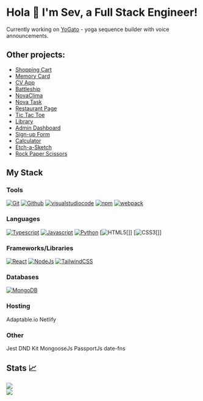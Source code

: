 # Hola 👋 I'm Sev, a Full Stack Engineer!


Currently working on [YoGato](https://github.com/sevleo/YoGato) - yoga sequence builder with voice announcements.
  



## Other projects:
- [Shopping Cart](https://github.com/sevleo/shopping-cart)
- [Memory Card](https://github.com/sevleo/memory-card)
- [CV App](https://github.com/sevleo/cv-app)
- [Battleship](https://github.com/sevleo/battleship)
- [NovaClima](https://github.com/sevleo/NovaClima)
- [Nova Task](https://github.com/sevleo/nova_task)
- [Restaurant Page](https://github.com/sevleo/restaurant_page)
- [Tic Tac Toe](https://github.com/sevleo/tic_tac_toe)
- [Library](https://github.com/sevleo/library)
- [Admin Dashboard](https://github.com/sevleo/admin_dashboard)
- [Sign-up Form](https://github.com/sevleo/Sign-up_Form)
- [Calculator](https://github.com/sevleo/calculator)
- [Etch-a-Sketch](https://github.com/sevleo/Etch-a-Sketch)
- [Rock Paper Scissors](https://github.com/sevleo/rock-paper-scissors)


## My Stack

### Tools
[![Git][Git]][Git-url]
[![Github][Github]][Github-url]
[![visualstudiocode][visualstudiocode]][visualstudiocode-url]
[![npm][npm]][npm-url]
[![webpack][webpack]][webpack-url]

### Languages
[![Typescript][Typescript]][Typescript-url]
[![Javascript][Javascript]][Javascript-url]
[![Python][Python]][Python-url]
[![HTML5][HTML5][]]
[![CSS3][CSS3][]]

### Frameworks/Libraries
[![React][React.js]][React-url]
[![NodeJs][Node.js]][Node-url]
[![TailwindCSS][TailwindCSS]][TailwindCSS-url]

### Databases
[![MongoDB][MongoDB]][MongoDB-url]

### Hosting
Adaptable.io
Netlify

### Other
Jest
DND Kit
MongooseJs
PassportJs
date-fns



## Stats 📈
<img 
  src="https://github-readme-stats.vercel.app/api/top-langs/?username=sevleo&theme=react&layout=compact"
/>
</br>
<img
  src="https://github-readme-streak-stats.herokuapp.com/?user=sevleo&&theme=react&&hide_border=true"
/>
<br/>

[React.js]: https://img.shields.io/badge/React-20232A?style=for-the-badge&logo=react&logoColor=61DAFB
[React-url]: https://reactjs.org/
[Node.js]: https://img.shields.io/badge/Node.js-20232A?style=for-the-badge&logo=nodedotjs&logoColor=#5FA04E
[Node-url]: https://nodejs.org/en
[Typescript]: https://img.shields.io/badge/Typescript-20232A?style=for-the-badge&logo=typescript&logoColor=#3178C6
[Typescript-url]: https://www.typescriptlang.org/
[Javascript]: https://img.shields.io/badge/Javascript-20232A?style=for-the-badge&logo=javascript&logoColor=#F7DF1E
[Javascript-url]: https://www.javascript.com/
[TailwindCSS]: https://img.shields.io/badge/tailwindcss-20232A?style=for-the-badge&logo=tailwindcss&logoColor=#06B6D4
[TailwindCSS-url]: https://tailwindcss.com/
[MongoDB]: https://img.shields.io/badge/mongodb-20232A?style=for-the-badge&logo=mongodb
[MongoDB-url]: https://www.mongodb.com/
[Git]: https://img.shields.io/badge/git-20232A?style=for-the-badge&logo=git
[Git-url]: https://git-scm.com/
[Github]: https://img.shields.io/badge/github-20232A?style=for-the-badge&logo=github
[Github-url]: https://github.com/
[visualstudiocode]: https://img.shields.io/badge/VSCode-20232A?style=for-the-badge&logo=visualstudiocode
[visualstudiocode-url]: https://code.visualstudio.com/
[npm]: https://img.shields.io/badge/npm-20232A?style=for-the-badge&logo=npm
[npm-url]: https://www.npmjs.com/
[webpack]: https://img.shields.io/badge/webpack-20232A?style=for-the-badge&logo=webpack
[webpack-url]: https://webpack.js.org/
[Python]: https://img.shields.io/badge/Python-20232A?style=for-the-badge&logo=Python
[Python-url]: https://www.python.org/
[HTML5]: https://img.shields.io/badge/HTML5-20232A?style=for-the-badge&logo=HTML5
[CSS3]: https://img.shields.io/badge/CSS3-20232A?style=for-the-badge&logo=CSS3
